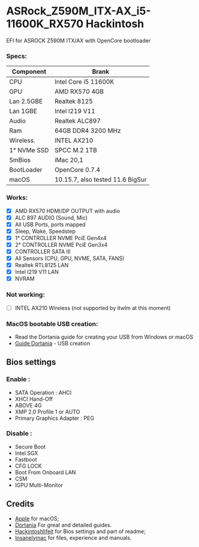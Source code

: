 # ASRock_Z590M_ITX-AX_i5-11600K_RX570 Hackintosh

EFI for ASROCK Z590M ITX/AX with OpenCore bootloader

### Specs:

| Component        | Brank                              |
| ---------------- | ---------------------------------- |
| CPU              | Intel Core i5 11600K               |
| GPU              | AMD RX570 4GB                      |
| Lan 2.5GBE       | Realtek 8125                       |
| Lan 1GBE         | Intel I219 V11                     |
| Audio            | Realtek ALC897                     |
| Ram              | 64GB DDR4 3200 MHz                 |
| Wireless.        | INTEL AX210                        |
| 1° NVMe SSD      | SPCC M.2 1TB                       |
| SmBios           | iMac 20,1                          |
| BootLoader       | OpenCore 0.7.4                     |
| macOS            | 10.15.7, also tested 11.6 BigSur   |


### Works:

- [x] AMD RX570 HDMI/DP OUTPUT with audio 
- [x] ALC 897 AUDIO (Sound, Mic)
- [x] All USB Ports, ports mapped
- [x] Sleep, Wake, Speedstep
- [x] 1° CONTROLLER NVME PciE Gen4x4
- [x] 2° CONTROLLER NVME PciE Gen3x4
- [x] CONTROLLER SATA III
- [x] All Sensors (CPU, GPU, NVME, SATA, FANS)
- [x] Realtek RTL8125 LAN
- [x] Intel I219 V11 LAN
- [x] NVRAM

### Not working:
- [ ] INTEL AX210 Wireless (not supported by itwlm at this moment)

### MacOS bootable USB creation:
- Read the Dortania guide for creating your USB from Windows or macOS
- [Guide Dortania](https://dortania.github.io/OpenCore-Install-Guide/installer-guide/) - USB creation

## Bios settings
### Enable :
* SATA Operation : AHCI
* XHCI Hand-Off
* ABOVE 4G
* XMP 2.0 Profile 1 or AUTO
* Primary Graphics Adapter : PEG

### Disable : 
* Secure Boot
* Intel SGX
* Fastboot
* CFG LOCK
* Boot From Onboard LAN
* CSM
* IGPU Multi-Monitor

## Credits

- [Apple](https://apple.com) for macOS;
- [Dortania](https://dortania.github.io/OpenCore-Install-Guide/config-laptop.plist/icelake.html) For great and detailed guides.
- [Hackintoshlifeit](https://github.com/Hackintoshlifeit) for Bios settings and part of readme;
- [Insanelymac](https://insanelymac.com) for files, experience and manuals.
